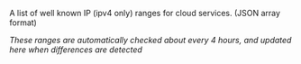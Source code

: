A list of well known IP (ipv4 only) ranges for cloud services. (JSON array format)

_These ranges are automatically checked about every 4 hours, and updated here when differences are detected_
